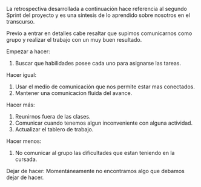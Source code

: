 La retrospectiva desarrollada a continuación hace referencia al segundo Sprint del proyecto y es una síntesis de lo aprendido sobre nosotros en el transcurso.

Previo a entrar en detalles cabe resaltar que supimos comunicarnos como grupo y realizar el trabajo con un muy buen resultado.

Empezar a hacer:
1) Buscar que habilidades posee cada uno para asignarse las tareas.

Hacer igual:
1) Usar el medio de comunicación que nos permite estar mas conectados.
2) Mantener una comunicacion fluida del avance.
  
Hacer más:
1) Reunirnos fuera de las clases.
2) Comunicar cuando tenemos algun inconveniente con alguna actividad.
3) Actualizar el tablero de trabajo.

Hacer menos:
1) No comunicar al grupo las dificultades que estan teniendo en la cursada.

Dejar de hacer:
Momentáneamente no encontramos algo que debamos dejar de hacer.
